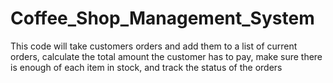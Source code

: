# Coffee_Shop_Management_System
This code will take customers orders and add them to a list of current orders, calculate the total amount the customer has to pay, make sure there is enough of each item in stock, and track the status of the orders
